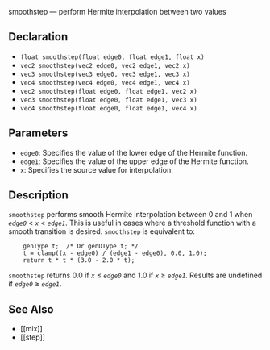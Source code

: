smoothstep — perform Hermite interpolation between two values
## Declaration
- ``float smoothstep(float edge0, float edge1, float x)``
- ``vec2 smoothstep(vec2 edge0, vec2 edge1, vec2 x)``
- ``vec3 smoothstep(vec3 edge0, vec3 edge1, vec3 x)``
- ``vec4 smoothstep(vec4 edge0, vec4 edge1, vec4 x)``
- ``vec2 smoothstep(float edge0, float edge1, vec2 x)``
- ``vec3 smoothstep(float edge0, float edge1, vec3 x)``
- ``vec4 smoothstep(float edge0, float edge1, vec4 x)``
## Parameters
- ``edge0``:  Specifies the value of the lower edge of the Hermite function.
- ``edge1``:  Specifies the value of the upper edge of the Hermite function.
- ``x``:  Specifies the source value for interpolation.
## Description
`smoothstep` performs smooth Hermite interpolation between 0 and 1 when _`edge0`_ < _`x`_ < _`edge1`_. This is useful in cases where a threshold function with a smooth transition is desired. `smoothstep` is equivalent to:

```
    genType t;  /* Or genDType t; */
    t = clamp((x - edge0) / (edge1 - edge0), 0.0, 1.0);
    return t * t * (3.0 - 2.0 * t);
```

`smoothstep` returns 0.0 if _`x`_ ≤ _`edge0`_ and 1.0 if _`x`_ ≥ _`edge1`_.
Results are undefined if _`edge0`_ ≥ _`edge1`_.
## See Also
- [[mix]]
- [[step]]